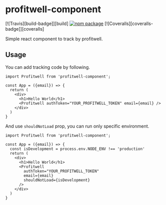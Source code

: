 # profitwell-component

[![Travis][build-badge]][build]
[![npm package][npm-badge]][npm]
[![Coveralls][coveralls-badge]][coveralls]

Simple react component to track by profitwell.

[npm-badge]: https://img.shields.io/npm/v/profitwell-component.png?style=flat-square
[npm]: https://www.npmjs.org/package/profitwell-component

## Usage

You can add tracking code by following.

```
import Profitwell from 'profitwell-component';

const App = ({email}) => {
  return (
    <div>
      <h1>Hello World</h1>
      <Profitwell authToken="YOUR_PROFITWELL_TOKEN" email={email} />
    </div>
  )
}
```

And use `shouldNotLoad` prop, you can run only specific environment.

```
import Profitwell from 'profitwell-component';

const App = ({email}) => {
  const isDevelopment = process.env.NODE_ENV !== 'production'
  return (
    <div>
      <h1>Hello World</h1>
      <Profitwell
        authToken="YOUR_PROFITWELL_TOKEN"
        email={email}
        shouldNotLoad={isDevelopment}
      />
    </div>
  )
}
```
